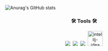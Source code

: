 ![Anurag's GitHub stats](https://github-readme-stats.vercel.app/api?username=wnstjd6&show_icons=true&theme=radical)

<h3 align="center">🛠 Tools 🛠</h3>
<div align="center">
  <img src="https://img.shields.io/badge/git-F05033.svg?style=for-the-badge&logo=git&logoColor=white" />&nbsp
  <img src="https://img.shields.io/badge/github-181717.svg?style=for-the-badge&logo=github&logoColor=white" />&nbsp
  <img src="https://img.shields.io/badge/Notion-F3F3F3.svg?style=for-the-badge&logo=notion&logoColor=black" />&nbsp
  <img width="48" height="48" src="https://img.icons8.com/color/48/intellij-idea.png" alt="intellij-idea"/>
</div>



